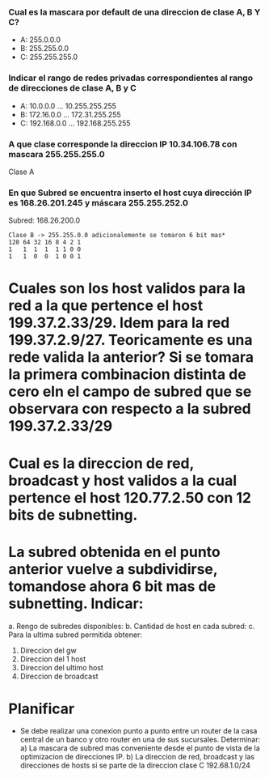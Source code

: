 ### Cual es la mascara por default de una direccion de clase A, B Y C?
* A: 255.0.0.0
* B: 255.255.0.0
* C: 255.255.255.0

### Indicar el rango de redes privadas correspondientes al rango de direcciones de clase A, B y C
* A: 10.0.0.0 ... 10.255.255.255
* B: 172.16.0.0 ... 172.31.255.255
* C: 192.168.0.0 ... 192.168.255.255

### A que clase corresponde la direccion IP 10.34.106.78 con mascara 255.255.255.0
Clase A

### En que Subred se encuentra inserto el host cuya dirección IP es 168.26.201.245 y máscara 255.255.252.0
Subred: 168.26.200.0
```
Clase B -> 255.255.0.0 adicionalemente se tomaron 6 bit mas*
128 64 32 16 8 4 2 1 
1   1  1  1  1 1 0 0
1   1  0  0  1 0 0 1
```

# Cuales son los host validos para la red a la que pertence el host 199.37.2.33/29. Idem para la red 199.37.2.9/27. Teoricamente es una rede valida la anterior? Si se tomara la primera combinacion distinta de cero eln el campo de subred que se observara con respecto a la subred 199.37.2.33/29

# Cual es la direccion de red, broadcast y host validos a la cual pertence el host 120.77.2.50 con 12 bits de subnetting.

# La subred obtenida en el punto anterior vuelve a subdividirse, tomandose ahora 6 bit mas de subnetting. Indicar:
a. Rengo de subredes disponibles:
b. Cantidad de host en cada subred:
c. Para la ultima subred permitida obtener:
 1.  Direccion del gw
 1.  Direccion del 1 host
 1.  Direccion del ultimo host
 1.  Direccion de broadcast
 
# Planificar
* Se debe realizar una conexion punto a punto entre un router de la casa central de un banco y otro router en una de sus sucursales. Determinar:
a) La mascara de subred mas conveniente desde el punto de vista de la optimizacion de direcciones IP.
b) La direccion de red, broadcast y las direcciones de hosts si se parte de la direccion clase C 192.68.1.0/24
